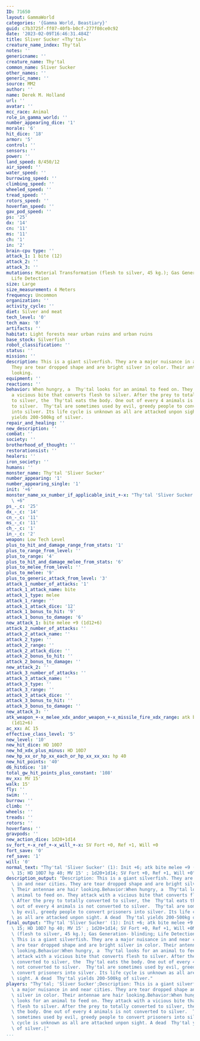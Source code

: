 ```yaml
---
ID: 71650
layout: GammaWorld
categories: '{Gamma World, Beastiary}'
guid: c7b3725f-ff07-40fb-b0cf-277f08ce0c92
date: '2023-02-09T16:46:31.484Z'
title: Sliver Sucker «Thy'tal»
creature_name_index: Thy'tal
notes: ''
genericname: ''
creature_name: Thy'tal
common_name: Sliver Sucker
other_names: ''
generic_name: ''
source: MM2
author: ''
name: Derek M. Holland
url: ''
avatar: ''
mcc_race: Animal
role_in_gamma_world: ''
number_appearing_dice: '1'
morale: '6'
hit_dice: '18'
armor: '5'
control: ''
sensors: ''
power: ''
land_speed: 8/450/12
air_speed: ''
water_speed: ''
burrowing_speed: ''
climbing_speed: ''
wheeled_speed: ''
tread_speed: ''
rotors_speed: ''
hoverfan_speed: ''
gav_pod_speed: ''
ps: '25'
dx: '14'
cn: '11'
ms: '11'
ch: '1'
in: '2'
brain-cpu type: ''
attack_1: 1 bite (12)
attack_2: ''
attack_3: ''
mutations: Material Transformation (flesh to silver, 45 kg.); Gas Generation- blinding;
  Life Detection
size: Large
size_measurement: 4 Meters
frequency: Uncommon
organization: ''
activity_cycle: ''
diet: Silver and meat
tech_level: '0'
tech_max: '0'
artifacts: ''
habitat: Light forests near urban ruins and urban ruins
base_stock: Silverfish
robot_classification: ''
status: ''
mission: ''
description: This is a giant silverfish. They are a major nuisance in and near cities.
  They are tear dropped shape and are bright silver in color. Their antennae are hair
  looking.
equipment: ''
reactions: ''
behavior: When hungry, a  Thy'tal looks for an animal to feed on. They attack with
  a vicious bite that converts flesh to silver. After the prey to totally converted
  to silver, the  Thy'tal eats the body. One out of every 4 animals is not converted
  to silver.  Thy'tal are sometimes used by evil, greedy people to convert prisoners
  into silver. Its life cycle is unknown as all are attacked unpon sight. A dead  Thy'tal
  yields 200-500kg of silver.
repair_and_healing: ''
new_description: ''
combat: ''
society: ''
brotherhood_of_thought: ''
restorationsist: ''
healers: ''
iron_society: ''
humans: ''
monster_name: Thy'tal 'Sliver Sucker'
number_appearing: '1'
number_appearing_single: '1'
init: '+6'
monster_name_xx_number_if_applicable_init_+-x: "Thy'tal 'Sliver Sucker' (1): Init\
  \ +6"
ps_-_c: '25'
dx_-_c: '14'
cn_-_c: '11'
ms_-_c: '11'
ch_-_c: '1'
in_-_c: '2'
weapon: Low Tech Level
plus_to_hit_and_damage_range_from_stats: '1'
plus_to_range_from_level: ''
plus_to_range: '4'
plus_to_hit_and_damage_melee_from_stats: '6'
plus_to_melee_from_level: ''
plus_to_melee: '9'
plus_to_generic_attack_from_level: '3'
attack_1_number_of_attacks: '1'
attack_1_attack_name: bite
attack_1_type: melee
attack_1_range: ''
attack_1_attack_dice: '12'
attack_1_bonus_to_hit: '9'
attack_1_bonus_to_damage: '6'
new_attack_1: bite melee +9 (1d12+6)
attack_2_number_of_attacks: ''
attack_2_attack_name: ''
attack_2_type: ''
attack_2_range: ''
attack_2_attack_dice: ''
attack_2_bonus_to_hit: ''
attack_2_bonus_to_damage: ''
new_attack_2: ''
attack_3_number_of_attacks: ''
attack_3_attack_name: ''
attack_3_type: ''
attack_3_range: ''
attack_3_attack_dice: ''
attack_3_bonus_to_hit: ''
attack_3_bonus_to_damage: ''
new_attack_3: ''
atk_weapon_+-x_melee_xdx_andor_weapon_+-x_missile_fire_xdx_range: atk bite melee +9
  (1d12+6)
ac_xx: AC 15
effective_class_level: '5'
new_level: '10'
new_hit_dice: HD 10D7
new_hd_xdx_plus_minus: HD 10D7
new_hp_xx_or_hp_xx_each_or_hp_xx_xx_xx: hp 40
new_hit_points: '40'
d6_hitdice: '18'
total_gw_hit_points_plus_constant: '108'
mv_xx: MV 15'
walk: 15'
fly: ''
swim: ''
burrow: ''
climb: ''
wheels: ''
treads: ''
rotors: ''
hoverfans: ''
gravpods: ''
new_action_dice: 1d20+1d14
sv_fort_+-x_ref_+-x_will_+-x: SV Fort +0, Ref +1, Will +0
fort_save: '0'
ref_save: '1'
will: '0'
normal_text: "Thy'tal 'Sliver Sucker' (1): Init +6; atk bite melee +9 (1d12+6); AC\
  \ 15; HD 10D7 hp 40; MV 15' ; 1d20+1d14; SV Fort +0, Ref +1, Will +0"
description_output: "Description: This is a giant silverfish. They are a major nuisance\
  \ in and near cities. They are tear dropped shape and are bright silver in color.\
  \ Their antennae are hair looking.Behavior:When hungry, a  Thy'tal looks for an\
  \ animal to feed on. They attack with a vicious bite that converts flesh to silver.\
  \ After the prey to totally converted to silver, the  Thy'tal eats the body. One\
  \ out of every 4 animals is not converted to silver.  Thy'tal are sometimes used\
  \ by evil, greedy people to convert prisoners into silver. Its life cycle is unknown\
  \ as all are attacked unpon sight. A dead  Thy'tal yields 200-500kg of silver."
final_output: "Thy'tal 'Sliver Sucker' (1): Init +6; atk bite melee +9 (1d12+6); AC\
  \ 15; HD 10D7 hp 40; MV 15' ; 1d20+1d14; SV Fort +0, Ref +1, Will +0Material Transformation\
  \ (flesh to silver, 45 kg.); Gas Generation- blinding; Life DetectionDescription:\
  \ This is a giant silverfish. They are a major nuisance in and near cities. They\
  \ are tear dropped shape and are bright silver in color. Their antennae are hair\
  \ looking.Behavior:When hungry, a  Thy'tal looks for an animal to feed on. They\
  \ attack with a vicious bite that converts flesh to silver. After the prey to totally\
  \ converted to silver, the  Thy'tal eats the body. One out of every 4 animals is\
  \ not converted to silver.  Thy'tal are sometimes used by evil, greedy people to\
  \ convert prisoners into silver. Its life cycle is unknown as all are attacked unpon\
  \ sight. A dead  Thy'tal yields 200-500kg of silver."
players: "Thy'tal; 'Sliver Sucker';Description: This is a giant silverfish. They are\
  \ a major nuisance in and near cities. They are tear dropped shape and are bright\
  \ silver in color. Their antennae are hair looking.Behavior:When hungry, a  Thy'tal\
  \ looks for an animal to feed on. They attack with a vicious bite that converts\
  \ flesh to silver. After the prey to totally converted to silver, the  Thy'tal eats\
  \ the body. One out of every 4 animals is not converted to silver.  Thy'tal are\
  \ sometimes used by evil, greedy people to convert prisoners into silver. Its life\
  \ cycle is unknown as all are attacked unpon sight. A dead  Thy'tal yields 200-500kg\
  \ of silver.|"
...
```


